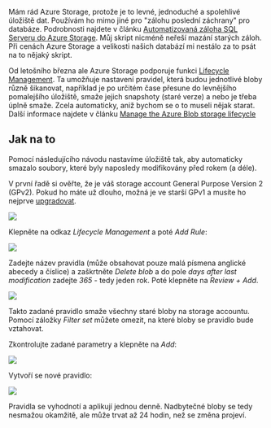 <!-- dcterms:title = Automatické mazání blobů v Azure Storage -->
<!-- dcterms:abstract = Pokud používáte Azure Storage pro zálohy a podobné účely, možná se vám bude Lifecycle Management - možnost bloby podle určitých pravidel přesouvat, mazat nebo jinak šikanovat. Ukážu vám, jak tuto funkci využít. -->
<!-- dcterms:creator = Michal Altair Valášek -->
<!-- x4w:pictureUrl = /perex-pictures/20191017-automaticke-mazani-blobu.jpg -->
<!-- x4w:pictureWidth = 150 -->
<!-- x4w:pictureHeight = 150 -->
<!-- x4w:coverUrl = /cover-pictures/20191017-automaticke-mazani-blobu.jpg -->
<!-- x4w:coverCredits = Andrew Stawarz via Flickr, CC BY-SA 2.0 -->
<!-- x4w:category = IT -->
<!-- dcterms:dateAccepted = 2019-10-17 -->

Mám rád Azure Storage, protože je to levné, jednoduché a spolehlivé úložiště dat. Používám ho mimo jiné pro "zálohu poslední záchrany" pro databáze. Podrobnosti najdete v článku [Automatizovaná záloha SQL Serveru do Azure Storage](https://www.altair.blog/2018/07/zaloha-sql-do-azure). Můj skript nicméně neřeší mazání starých záloh. Při cenách Azure Storage a velikosti našich databází mi nestálo za to psát na to nějaký skript.

Od letošního března ale Azure Storage podporuje funkci [Lifecycle Management](https://azure.microsoft.com/en-ca/blog/azure-blob-storage-lifecycle-management-now-generally-available/). Ta umožňuje nastavení pravidel, která budou jednotlivé bloby různě šikanovat, například je po určitém čase přesune do levnějšího pomalejšího úložiště, smaže jejich snapshoty (staré verze) a nebo je třeba úplně smaže. Zcela automaticky, aniž bychom se o to museli nějak starat. Další informace najdete v článku [Manage the Azure Blob storage lifecycle](https://docs.microsoft.com/en-us/azure/storage/blobs/storage-lifecycle-management-concepts.)

## Jak na to

Pomocí následujícího návodu nastavíme úložiště tak, aby automaticky smazalo soubory, které byly naposledy modifikovány před rokem (a déle).

V první řadě si ověřte, že je váš storage account General Purpose Version 2 (GPv2). Pokud ho máte už dlouho, možná je ve starší GPv1 a musíte ho nejprve [upgradovat](https://docs.microsoft.com/en-us/azure/storage/common/storage-account-upgrade).

![](https://www.cdn.altairis.cz/Blog/2019/20191017-deleteblobs-0.png)

Klepněte na odkaz _Lifecycle Management_ a poté _Add Rule_:

![](https://www.cdn.altairis.cz/Blog/2019/20191017-deleteblobs-1.png)

Zadejte název pravidla (může obsahovat pouze malá písmena anglické abecedy a číslice) a zaškrtněte _Delete blob_ a do pole _days after last modification_ zadejte _365_ - tedy jeden rok. Poté klepněte na _Review + Add_.

![](https://www.cdn.altairis.cz/Blog/2019/20191017-deleteblobs-2.png)

Takto zadané pravidlo smaže všechny staré bloby na storage accountu. Pomocí záložky _Filter set_ můžete omezit, na které bloby se pravidlo bude vztahovat.

Zkontrolujte zadané parametry a klepněte na _Add_:

![](https://www.cdn.altairis.cz/Blog/2019/20191017-deleteblobs-3.png)

Vytvoří se nové pravidlo:

![](https://www.cdn.altairis.cz/Blog/2019/20191017-deleteblobs-4.png)

Pravidla se vyhodnotí a aplikují jednou denně. Nadbytečné bloby se tedy nesmažou okamžitě, ale může trvat až 24 hodin, než se změna projeví.